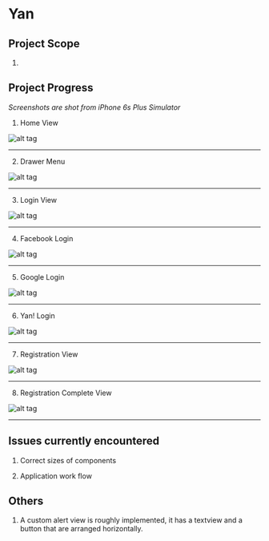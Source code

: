 # Yan


## Project Scope

1.


## Project Progress

*Screenshots are shot from iPhone 6s Plus Simulator*

1. Home View 


![alt tag](http://i.imgur.com/rCXnUIM.png)

----

2. Drawer Menu 


![alt tag](http://i.imgur.com/7qyRiWh.png)

----


3. Login View 


![alt tag](http://i.imgur.com/721f0SC.png)

----

4. Facebook Login 


![alt tag](http://i.imgur.com/tUtnbia.png)

----

5. Google Login 


![alt tag](http://i.imgur.com/JXEsXDG.png)

----

6. Yan! Login 


![alt tag](http://i.imgur.com/9Zyq6Y4.png)

----


7. Registration View 


![alt tag](http://i.imgur.com/QlT81Hc.png)

----

8. Registration Complete View 


![alt tag](http://i.imgur.com/PD7wf6z.png)

----


## Issues currently encountered

1. Correct sizes of components

2. Application work flow



## Others

1. A custom alert view is roughly implemented, it has a textview and a button that are arranged horizontally.